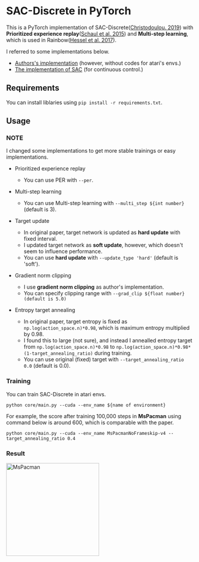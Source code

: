 # SAC-Discrete in PyTorch
This is a PyTorch implementation of SAC-Discrete([Christodoulou. 2019](https://arxiv.org/abs/1910.07207)) with **Prioritized experience replay**([Schaul et al. 2015](https://arxiv.org/abs/1511.05952)) and **Multi-step learning**, which is used in Rainbow([Hessel et al. 2017](https://arxiv.org/abs/1710.02298)).

I referred to some implementations below.
- [Authors's implementation](https://github.com/p-christ/Deep-Reinforcement-Learning-Algorithms-with-PyTorch) (however, without codes for atari's envs.)
- [The implementation of SAC](https://github.com/ku2482/soft-actor-critic.pytorch) (for continuous control.)

## Requirements
You can install liblaries using `pip install -r requirements.txt`.

## Usage

### NOTE

I changed some implementations to get more stable trainings or easy implementations.

- Prioritized experience replay
  - You can use PER with `--per`.
- Multi-step learning
  - You can use Multi-step learning with `--multi_step ${int number}` (default is 3).

- Target update
  - In original paper, target network is updated as **hard update** with fixed interval.
  - I updated target network as **soft update**, however, which doesn't seem to influence performance.
  - You can use **hard update** with `--update_type 'hard'` (default is 'soft').
- Gradient norm clipping
  - I use **gradient norm clipping** as author's implementation.
  - You can specify clipping range with `--grad_clip ${float number} (default is 5.0)`
- Entropy target annealing
  - In original paper, target entropy is fixed as `np.log(action_space.n)*0.98`, which is maximum entropy multiplied by 0.98.
  - I found this to large (not sure), and instead I annealled entropy target from `np.log(action_space.n)*0.98` to `np.log(action_space.n)*0.98*(1-target_annealing_ratio)` during training.
  - You can use original (fixed) target with `--target_annealing_ratio 0.0` (default is 0.0).



### Training

You can train SAC-Discrete in atari envs.

```
python core/main.py --cuda --env_name ${name of environment}
```

For example, the score after training 100,000 steps in **MsPacman** using command below is around 600, which is comparable with the paper.

```
python core/main.py --cuda --env_name MsPacmanNoFrameskip-v4 --target_annealing_ratio 0.4
```

### Result

<img src="https://user-images.githubusercontent.com/37267851/67809830-c9fc1200-fadc-11e9-8f48-799a19689dd6.gif" title="MsPacman" width=250>
